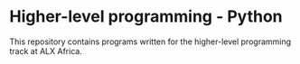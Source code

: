 # Higher-level programming - Python

This repository contains programs written for the higher-level programming track at ALX Africa.

